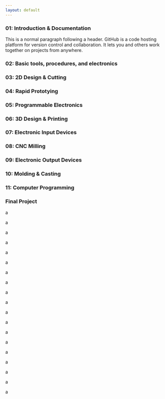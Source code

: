 ```yaml
---
layout: default
---
```


### 01: Introduction & Documentation

This is a normal paragraph following a header. GitHub is a code hosting platform for version control and collaboration. It lets you and others work together on projects from anywhere.

### 02: Basic tools, procedures, and electronics

### 03: 2D Design & Cutting

### 04: Rapid Prototying

### 05: Programmable Electronics

### 06: 3D Design & Printing

### 07: Electronic Input Devices

### 08: CNC Milling

### 09: Electronic Output Devices

### 10: Molding & Casting

### 11: Computer Programming

### Final Project

a

a

a

a

a

a

a

a

a

a

a

a

a

a

a

a

a

a

a

